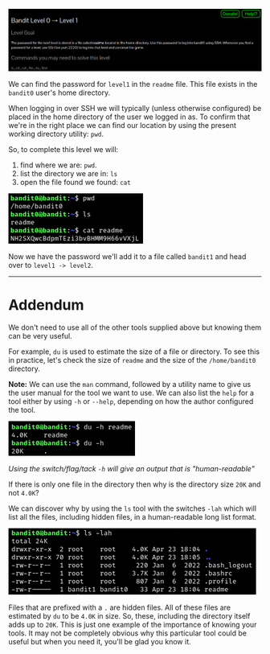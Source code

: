 ![bandit0_07.png](https://raw.githubusercontent.com/ToasterMouse/WriteupsAndCTFs/main/overthewire/bandit/images/bandit0_07.png)

We can find the password for `level1` in the `readme` file. This file exists in the `bandit0` user's home directory.

When logging in over SSH we will typically (unless otherwise configured) be placed in the home directory of the user we logged in as. To confirm that we're in the right place we can find our location by using the present working directory utility: `pwd`.

So, to complete this level we will:
1. find where we are: `pwd`.
2. list the directory we are in: `ls`
3. open the file found we found: `cat`

![bandit0_04.png](https://raw.githubusercontent.com/ToasterMouse/WriteupsAndCTFs/main/overthewire/bandit/images/bandit0_04.png)

Now we have the password we'll add it to a file called `bandit1` and head over to `level1 -> level2`.

---

# Addendum

We don't need to use all of the other tools supplied above but knowing them can be very useful. 

For example, `du` is used to estimate the size of a file or directory. To see this in practice, let's check the size of `readme` and the size of the `/home/bandit0` directory. 

**Note:** We can use the `man` command, followed by a utility name to give us the user manual for the tool we want to use. We can also list the `help` for a tool either by using `-h` or `--help`, depending on how the author configured the tool.

![bandit0_06.png](https://raw.githubusercontent.com/ToasterMouse/WriteupsAndCTFs/main/overthewire/bandit/images/bandit0_06.png)

*Using the switch/flag/tack `-h` will give an output that is "human-readable"*

If there is only one file in the directory then why is the directory size `20K` and not `4.0K`?

We can discover why by using the `ls` tool with the switches `-lah` which will list all the files, including hidden files, in a human-readable long list format.

![bandit0_05.png](https://raw.githubusercontent.com/ToasterMouse/WriteupsAndCTFs/main/overthewire/bandit/images/bandit0_05.png)

Files that are prefixed with a `.` are hidden files. All of these files are estimated by `du` to be `4.0K` in size. So, these, including the directory itself adds up to `20K`. This is just one example of the importance of knowing your tools. It may not be completely obvious why this particular tool could be useful but when you need it, you'll be glad you know it.




